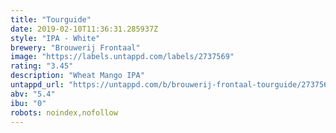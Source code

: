 ```yaml
---
title: "Tourguide"
date: 2019-02-10T11:36:31.285937Z
style: "IPA - White"
brewery: "Brouwerij Frontaal"
image: "https://labels.untappd.com/labels/2737569"
rating: "3.45"
description: "Wheat Mango IPA"
untappd_url: "https://untappd.com/b/brouwerij-frontaal-tourguide/2737569"
abv: "5.4"
ibu: "0"
robots: noindex,nofollow
---
```

